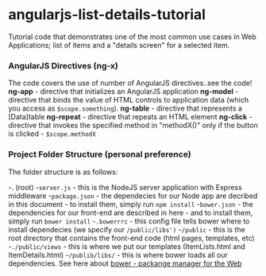 # angularjs-list-details-tutorial
Tutorial code that demonstrates one of the most common use cases in Web Applications; list of items and a "details screen" for a selected item. 
### AngularJS Directives (ng-x)
The code covers the use of number of AngularJS directives..see the code!
  **ng-app** - directive that initializes an AngularJS application
  **ng-model** - directive that binds the value of HTML controls to application data (which you access as `$scope.something`).
  **ng-table** - directive that represents a [Data]table
  **ng-repeat** - directive that repeats an HTML element
  **ng-click** - directive that invokes the specified method in "methodX()" only if the button is clicked - `$scope.methodX`

### Project Folder Structure (personal preference)
The folder structure is as follows:

-. (root)
-`server.js` - this is the NodeJS server application with Express middleware
-`package.json` - the dependecies for our Node app are decribed in this document - to install them, simply run `npm install`
-`bower.json` - the dependencies for our front-end are described in here - and to install them, simply run `bower install`
-`.bowerrrc` - this config file tells bower where to install dependecies (we specify our `/public/libs')`
-`/public` - this is the root directory that contains the front-end code (html pages, templates, etc)
-`./public/views` - this is where we put our templates (ItemLists.html and ItemDetails.html)
-`/publib/libs/` - this is where bower loads all our dependencies. See here about [bower - packange manager for the Web](https://bower.io/)
  
